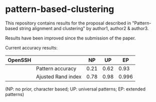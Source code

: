 # pattern-based-clustering
This repository contains results for the proposal described in "Pattern-based string alignment and clustering" by author1, author2 & author3.  

Results have been improved since the submission of the paper.


Current accuracy results:  

|OpenSSH  |                       | NP    |UP    |EP   |
|---------|-----------------------|-------|------|-----|
|         |  Pattern accuracy     |0.21   | 0.62 |0.93 |
|         |  Ajusted Rand index   |0.78   | 0.98 |0.996|

(NP: no prior, character based; UP: universal patterns; EP: extended patterns)

